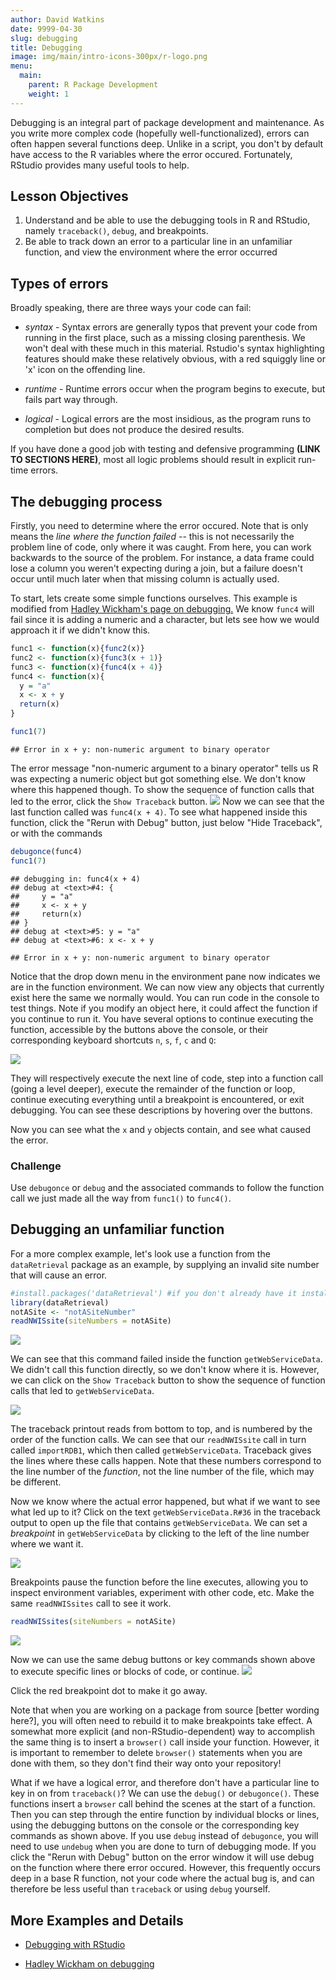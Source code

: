 ```yaml
---
author: David Watkins
date: 9999-04-30
slug: debugging
title: Debugging
image: img/main/intro-icons-300px/r-logo.png
menu:
  main:
    parent: R Package Development
    weight: 1
---
```

Debugging is an integral part of package development and maintenance. As you write more complex code (hopefully well-functionalized), errors can often happen several functions deep. Unlike in a script, you don't by default have access to the R variables where the error occured. Fortunately, RStudio provides many useful tools to help.

Lesson Objectives
-----------------

1.  Understand and be able to use the debugging tools in R and RStudio, namely `traceback()`, `debug`, and breakpoints.
2.  Be able to track down an error to a particular line in an unfamiliar function, and view the environment where the error occurred

Types of errors
---------------

Broadly speaking, there are three ways your code can fail:

-   *syntax* - Syntax errors are generally typos that prevent your code from running in the first place, such as a missing closing parenthesis. We won't deal with these much in this material. Rstudio's syntax highlighting features should make these relatively obvious, with a red squiggly line or 'x' icon on the offending line.

-   *runtime* - Runtime errors occur when the program begins to execute, but fails part way through.

-   *logical* - Logical errors are the most insidious, as the program runs to completion but does not produce the desired results.

If you have done a good job with testing and defensive programming **(LINK TO SECTIONS HERE)**, most all logic problems should result in explicit run-time errors.

The debugging process
---------------------

Firstly, you need to determine where the error occured. Note that is only means the *line where the function failed* -- this is not necessarily the problem line of code, only where it was caught. From here, you can work backwards to the source of the problem. For instance, a data frame could lose a column you weren't expecting during a join, but a failure doesn't occur until much later when that missing column is actually used.

To start, lets create some simple functions ourselves. This example is modified from [Hadley Wickham's page on debugging.](http://adv-r.had.co.nz/Exceptions-Debugging.html#debugging-tools) We know `func4` will fail since it is adding a numeric and a character, but lets see how we would approach it if we didn't know this.

``` r
func1 <- function(x){func2(x)}
func2 <- function(x){func3(x + 1)}
func3 <- function(x){func4(x + 4)}
func4 <- function(x){
  y = "a"
  x <- x + y
  return(x)
}

func1(7)
```

    ## Error in x + y: non-numeric argument to binary operator

The error message "non-numeric argument to a binary operator" tells us R was expecting a numeric object but got something else. We don't know where this happened though. To show the sequence of function calls that led to the error, click the `Show Traceback` button.
![](../static/img/traceback_1st_example.png) Now we can see that the last function called was `func4(x + 4)`. To see what happened inside this function, click the "Rerun with Debug" button, just below "Hide Traceback", or with the commands

``` r
debugonce(func4)
func1(7)
```

    ## debugging in: func4(x + 4)
    ## debug at <text>#4: {
    ##     y = "a"
    ##     x <- x + y
    ##     return(x)
    ## }
    ## debug at <text>#5: y = "a"
    ## debug at <text>#6: x <- x + y

    ## Error in x + y: non-numeric argument to binary operator

Notice that the drop down menu in the environment pane now indicates we are in the function environment. We can now view any objects that currently exist here the same we normally would. You can run code in the console to test things. Note if you modify an object here, it could affect the function if you continue to run it. You have several options to continue executing the function, accessible by the buttons above the console, or their corresponding keyboard shortcuts `n`, `s`, `f`, `c` and `Q`:

![](../static/img/debug_buttonsOnly.png)

They will respectively execute the next line of code, step into a function call (going a level deeper), execute the remainder of the function or loop, continue executing everything until a breakpoint is encountered, or exit debugging. You can see these descriptions by hovering over the buttons.

Now you can see what the `x` and `y` objects contain, and see what caused the error.

### Challenge

Use `debugonce` or `debug` and the associated commands to follow the function call we just made all the way from `func1()` to `func4()`.

Debugging an unfamiliar function
--------------------------------

For a more complex example, let's look use a function from the `dataRetrieval` package as an example, by supplying an invalid site number that will cause an error.

``` r
#install.packages('dataRetrieval') #if you don't already have it installed
library(dataRetrieval)
notASite <- "notASiteNumber"
readNWISsite(siteNumbers = notASite)
```

![](../static/img/error.png)

We can see that this command failed inside the function `getWebServiceData`. We didn't call this function directly, so we don't know where it is. However, we can click on the `Show Traceback` button to show the sequence of function calls that led to `getWebServiceData`.

![](../static/img/error_traceback.png)

The traceback printout reads from bottom to top, and is numbered by the order of the function calls. We can see that our `readNWISsite` call in turn called `importRDB1`, which then called `getWebServiceData`. Traceback gives the lines where these calls happen. Note that these numbers correspond to the line number of the *function*, not the line number of the file, which may be different.

Now we know where the actual error happened, but what if we want to see what led up to it? Click on the text `getWebServiceData.R#36` in the traceback output to open up the file that contains `getWebServiceData`. We can set a *breakpoint* in `getWebServiceData` by clicking to the left of the line number where we want it.

![](../static/img/breakpoint.png)

Breakpoints pause the function before the line executes, allowing you to inspect environment variables, experiment with other code, etc. Make the same `readNWISsites` call to see it work.

``` r
readNWISsites(siteNumbers = notASite)
```

![](../static/img/breakpoint_environment.png)

Now we can use the same debug buttons or key commands shown above to execute specific lines or blocks of code, or continue. ![](../static/img/debugButtons.png)

Click the red breakpoint dot to make it go away.

Note that when you are working on a package from source \[better wording here?\], you will often need to rebuild it to make breakpoints take effect. A somewhat more explicit (and non-RStudio-dependent) way to accomplish the same thing is to insert a `browser()` call inside your function. However, it is important to remember to delete `browser()` statements when you are done with them, so they don't find their way onto your repository!

What if we have a logical error, and therefore don't have a particular line to key in on from `traceback()`? We can use the `debug()` or `debugonce()`. These functions insert a `browser` call behind the scenes at the start of a function. Then you can step through the entire function by individual blocks or lines, using the debugging buttons on the console or the corresponding key commands as shown above. If you use `debug` instead of `debugonce`, you will need to use `undebug` when you are done to turn of debugging mode. If you click the "Rerun with Debug" button on the error window it will use debug on the function where there error occured. However, this frequently occurs deep in a base R function, not your code where the actual bug is, and can therefore be less useful than `traceback` or using `debug` yourself.

More Examples and Details
-------------------------

-   [Debugging with RStudio](https://support.rstudio.com/hc/en-us/articles/205612627-Debugging-with-RStudio)

-   [Hadley Wickham on debugging](http://adv-r.had.co.nz/Exceptions-Debugging.html)
